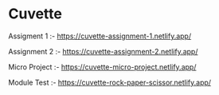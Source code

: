 # Cuvette


Assigment 1 :-   https://cuvette-assignment-1.netlify.app/

Assignment 2 :- https://cuvette-assignment-2.netlify.app/

Micro Project :-  https://cuvette-micro-project.netlify.app/
 
Module Test :- https://cuvette-rock-paper-scissor.netlify.app/  

